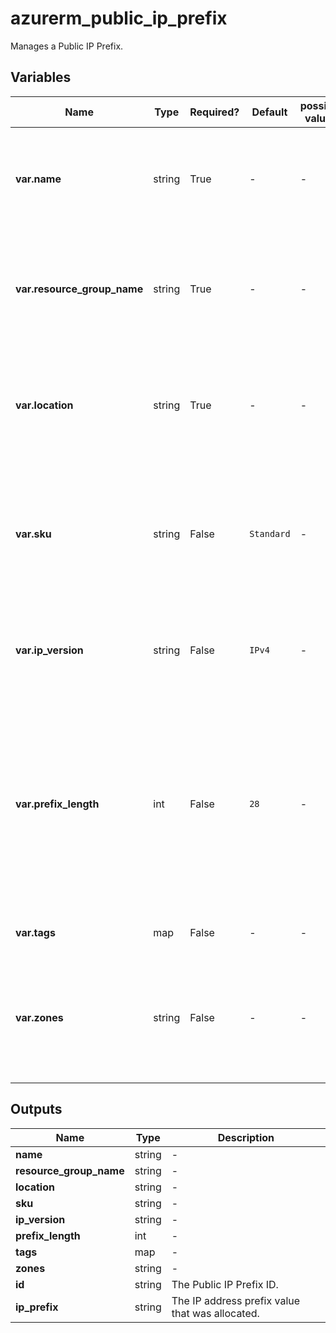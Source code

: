 # azurerm_public_ip_prefix

Manages a Public IP Prefix.

## Variables

| Name | Type | Required? | Default  | possible values | Description |
| ---- | ---- | --------- | -------- | ----------- | ----------- |
| **var.name** | string | True | -  |  -  | Specifies the name of the Public IP Prefix resource . Changing this forces a new resource to be created. | 
| **var.resource_group_name** | string | True | -  |  -  | The name of the resource group in which to create the Public IP Prefix. Changing this forces a new resource to be created. | 
| **var.location** | string | True | -  |  -  | Specifies the supported Azure location where the resource exists. Changing this forces a new resource to be created. | 
| **var.sku** | string | False | `Standard`  |  -  | The SKU of the Public IP Prefix. Accepted values are `Standard`. Defaults to `Standard`. Changing this forces a new resource to be created. | 
| **var.ip_version** | string | False | `IPv4`  |  -  | The IP Version to use, `IPv6` or `IPv4`. Changing this forces a new resource to be created. Default is `IPv4`. | 
| **var.prefix_length** | int | False | `28`  |  -  | Specifies the number of bits of the prefix. The value can be set between 0 (4,294,967,296 addresses) and 31 (2 addresses). Defaults to `28`(16 addresses). Changing this forces a new resource to be created. | 
| **var.tags** | map | False | -  |  -  | A mapping of tags to assign to the resource. | 
| **var.zones** | string | False | -  |  -  | Specifies a list of Availability Zones in which this Public IP Prefix should be located. Changing this forces a new Public IP Prefix to be created. | 



## Outputs

| Name | Type | Description |
| ---- | ---- | --------- | 
| **name** | string  | - | 
| **resource_group_name** | string  | - | 
| **location** | string  | - | 
| **sku** | string  | - | 
| **ip_version** | string  | - | 
| **prefix_length** | int  | - | 
| **tags** | map  | - | 
| **zones** | string  | - | 
| **id** | string  | The Public IP Prefix ID. | 
| **ip_prefix** | string  | The IP address prefix value that was allocated. | 
